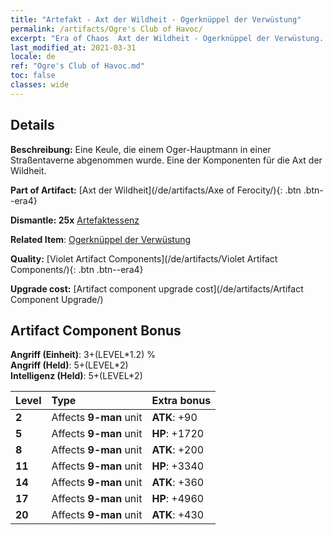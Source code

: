 ```yaml
---
title: "Artefakt - Axt der Wildheit - Ogerknüppel der Verwüstung"
permalink: /artifacts/Ogre's Club of Havoc/
excerpt: "Era of Chaos  Axt der Wildheit - Ogerknüppel der Verwüstung. Eine Keule, die einem Oger-Hauptmann in einer Straßentaverne abgenommen wurde. Eine der Komponenten für die Axt der Wildheit."
last_modified_at: 2021-03-31
locale: de
ref: "Ogre's Club of Havoc.md"
toc: false
classes: wide
---
```




## Details

 **Beschreibung:** Eine Keule, die einem Oger-Hauptmann in einer Straßentaverne abgenommen wurde. Eine der Komponenten für die Axt der Wildheit.

 **Part of Artifact:** [Axt der Wildheit](/de/artifacts/Axe of Ferocity/){: .btn .btn--era4}

 **Dismantle: 25x** [Artefaktessenz](/de/Items/con_905/)

 **Related Item**: [Ogerknüppel der Verwüstung](/de/Items/art_125/)

 **Quality:** [Violet Artifact Components](/de/artifacts/Violet Artifact Components/){: .btn .btn--era4}

 **Upgrade cost:** [Artifact component upgrade cost](/de/artifacts/Artifact Component Upgrade/)

## Artifact Component Bonus

  **Angriff (Einheit)**: 3+(LEVEL\*1.2) %<br/>**Angriff (Held)**: 5+(LEVEL\*2)<br/>**Intelligenz (Held)**: 5+(LEVEL\*2)

  |  Level  | Type |    Extra bonus  | 
  |:--------|:-----|:----------------| 
  | **2** | Affects **9-man** unit | **ATK**: +90 | 
  | **5** | Affects **9-man** unit | **HP**: +1720 | 
  | **8** | Affects **9-man** unit | **ATK**: +200 | 
  | **11** | Affects **9-man** unit | **HP**: +3340 | 
  | **14** | Affects **9-man** unit | **ATK**: +360 | 
  | **17** | Affects **9-man** unit | **HP**: +4960 | 
  | **20** | Affects **9-man** unit | **ATK**: +430 | 
